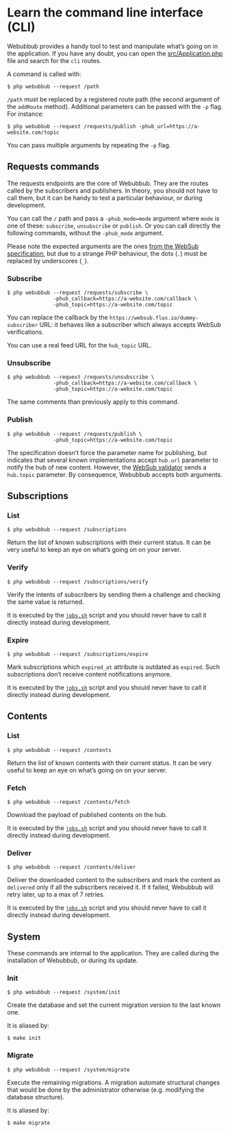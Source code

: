 # Learn the command line interface (CLI)

Webubbub provides a handy tool to test and manipulate what’s going on in the
application. If you have any doubt, you can open the [src/Application.php](../src/Application.php)
file and search for the `cli` routes.

A command is called with:

```console
$ php webubbub --request /path
```

`/path` must be replaced by a registered route path (the second argument of the
`addRoute` method). Additional parameters can be passed with the `-p` flag. For
instance:

```console
$ php webubbub --request /requests/publish -phub_url=https://a-website.com/topic
```

You can pass multiple arguments by repeating the `-p` flag.

## Requests commands

The requests endpoints are the core of Webubbub. They are the routes called by
the subscribers and publishers. In theory, you should not have to call them,
but it can be handy to test a particular behaviour, or during development.

You can call the `/` path and pass a `-phub_mode=mode` argument where `mode` is
one of these: `subscribe`, `unsubscribe` or `publish`. Or you can call directly
the following commands, without the `-phub_mode` argument.

Please note the expected arguments are the ones [from the WebSub
specification](https://www.w3.org/TR/websub/), but due to a strange PHP
behaviour, the dots (`.`) must be replaced by underscores (`_`).

### Subscribe

```console
$ php webubbub --request /requests/subscribe \
               -phub_callback=https://a-website.com/callback \
               -phub_topic=https://a-website.com/topic
```

You can replace the callback by the `https://websub.flus.io/dummy-subscriber`
URL: it behaves like a subscriber which always accepts WebSub verifications.

You can use a real feed URL for the `hub_topic` URL.

### Unsubscribe

```console
$ php webubbub --request /requests/unsubscribe \
               -phub_callback=https://a-website.com/callback \
               -phub_topic=https://a-website.com/topic
```

The same comments than previously apply to this command.

### Publish

```console
$ php webubbub --request /requests/publish \
               -phub_topic=https://a-website.com/topic
```

The specification doesn’t force the parameter name for publishing, but
indicates that several known implementations accept `hub.url` parameter to
notify the hub of new content. However, the [WebSub validator](https://websub.rocks/)
sends a `hub.topic` parameter. By consequence, Webubbub accepts both arguments.

## Subscriptions

### List

```console
$ php webubbub --request /subscriptions
```

Return the list of known subscriptions with their current status. It can be
very useful to keep an eye on what’s going on on your server.

### Verify

```console
$ php webubbub --request /subscriptions/verify
```

Verify the intents of subscribers by sending them a challenge and checking the
same value is returned.

It is executed by the [`jobs.sh`](../bin/jobs.sh) script and you should never
have to call it directly instead during development.

### Expire

```console
$ php webubbub --request /subscriptions/expire
```

Mark subscriptions which `expired_at` attribute is outdated as `expired`. Such
subscriptions don’t receive content notifications anymore.

It is executed by the [`jobs.sh`](../bin/jobs.sh) script and you should never
have to call it directly instead during development.

## Contents

### List

```console
$ php webubbub --request /contents
```

Return the list of known contents with their current status. It can be very
useful to keep an eye on what’s going on on your server.

### Fetch

```console
$ php webubbub --request /contents/fetch
```

Download the payload of published contents on the hub.

It is executed by the [`jobs.sh`](../bin/jobs.sh) script and you should never
have to call it directly instead during development.

### Deliver

```console
$ php webubbub --request /contents/deliver
```

Deliver the downloaded content to the subscribers and mark the content as
`delivered` only if all the subscribers received it. If it failed, Webubbub
will retry later, up to a max of 7 retries.

It is executed by the [`jobs.sh`](../bin/jobs.sh) script and you should never
have to call it directly instead during development.

## System

These commands are internal to the application. They are called during the
installation of Webubbub, or during its update.

### Init

```console
$ php webubbub --request /system/init
```

Create the database and set the current migration version to the last known
one.

It is aliased by:

```console
$ make init
```

### Migrate

```console
$ php webubbub --request /system/migrate
```

Execute the remaining migrations. A migration automate structural changes that
would be done by the administrator otherwise (e.g. modifying the database structure).

It is aliased by:

```console
$ make migrate
```
